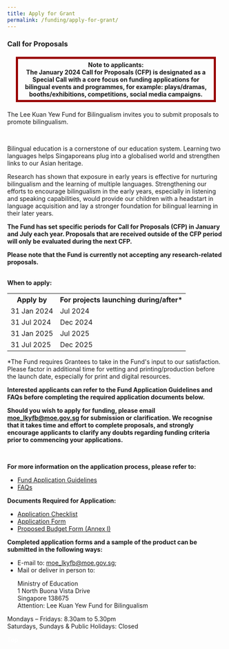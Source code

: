 ```yaml
---
title: Apply for Grant
permalink: /funding/apply-for-grant/
---
```

<div><h3>Call for Proposals</h3>
<style>
		.main {
			font-size: 2px;
			font-weight: bold;
			text-align: left;
		}
		#box {
			padding: 5px;
			position: relative;
			border: 5px solid #990000;
			margin: 20px;
			text-align: center;
			font-size: relative;
			font-weight: bold;
		}
	</style>
	<div id="box">Note to applicants:<br> 
The January 2024 Call for Proposals (CFP) is designated as a Special Call with  
a core focus on funding applications for bilingual events and programmes,  
for example: plays/dramas, booths/exhibitions, competitions, social media campaigns.</div>

<div><p>The Lee Kuan Yew Fund for Bilingualism invites you to submit proposals to promote bilingualism.</p></div><br>
<div><p>Bilingual education is a cornerstone of our education system. Learning two languages helps
Singaporeans plug into a globalised world and strengthen links to our Asian heritage.</p><div>
<div><p>Research has shown that exposure in early years is effective for nurturing bilingualism and the learning of multiple languages. Strengthening our efforts to encourage bilingualism in the early
years, especially in listening and speaking capabilities, would provide our children with a headstart in language acquisition and lay a stronger foundation for bilingual learning in their later years.</p><div>
<div><p><strong>The Fund has set specific periods for Call for Proposals (CFP) in January and July each year.  Proposals that are received outside of the CFP period will only be evaluated during the next CFP.

</strong></p><div><p><strong>Please note that the Fund is currently not accepting any research-related proposals.</strong></p><div><strong>
<br>When to apply:</strong><p></p><div>

<table>
  <tbody><tr>
		<th><b>Apply by</b></th>
		<th><b>For projects launching during/after*</b></th>
  </tr>
  <tr>
    <td>31 Jan 2024</td>
    <td>Jul 2024</td>
  </tr>
  <tr>
    <td>31 Jul 2024</td>
    <td>Dec 2024</td>  
  </tr>
  <tr>
    <td>31 Jan 2025</td>
    <td>Jul 2025</td>   
  </tr>
  <tr>
    <td>31 Jul 2025</td>
    <td>Dec 2025</td> 
  </tr>
</tbody></table>
<div><p>*The Fund requires Grantees to take in the Fund's input to our satisfaction. Please factor in
additional time for vetting and printing/production before the launch date, especially for print and
digital resources.</p><div>
<div><p><strong>Interested applicants can refer to the Fund Application Guidelines and FAQs before completing the required application documents below.</strong></p><div>
<div><p><strong>Should you wish to apply for funding, please email <a href="mailto:moe_lkyfb@moe.gov.s">moe_lkyfb@moe.gov.sg</a> for submission or clarification. We recognise that it takes time and effort to complete proposals, and strongly encourage applicants to clarify any doubts regarding funding criteria prior to commencing your applications.</strong></p></div><br>
<div><p><strong>For more information on the application process, please refer to:</strong>
</p><ul><li><a href="/files/funding/CFP Application Guide_20231005.pdf" target="_blank">Fund Application Guidelines</a></li>
	<li><a href="/files/funding/FAQs_20231005.pdf" target="_blank">FAQs</a></li><p></p></ul>
<div><p><strong>Documents Required for Application:</strong>
</p><ul><li><a href="https://go.gov.sg/cfp-application-checklist">Application Checklist</a></li>
<li><a href="https://go.gov.sg/cfp-application-form">Application Form</a></li>
  <li><a href="https://go.gov.sg/cfp-budget-proposal-form">Proposed Budget Form (Annex I)</a></li></ul><p></p><div>
<div><p><strong>Completed application forms and a sample of the product can be submitted in the following
ways:</strong>
</p><ul><li>E-mail to: <a href="mailto:moe_lkyfb@moe.gov.sg"> moe_lkyfb@moe.gov.sg</a>;</li>
<li>Mail or deliver in person to:</li>
<p>Ministry of Education<br>
1 North Buona Vista Drive<br>
Singapore 138675<br>
Attention: Lee Kuan Yew Fund for Bilingualism</p></ul><div>
<div><p>Mondays – Fridays: 8.30am to 5.30pm<br>
Saturdays, Sundays &amp; Public Holidays: Closed</p></div>
  </div>
 <div class="btntop"><a href="#top" style="text-decoration:none;"><span style="color:white"><b>Top</b></span></a></div></div></div></div></div></div></div></div></div></div></div></div></div></div></div></div></div></div>